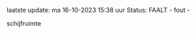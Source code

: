laatste update: 
ma 16-10-2023 15:38   uur 
Status: FAALT - fout - 
<div class="service R">schijfruimte</div>
